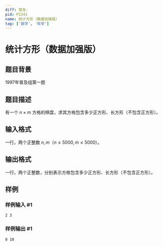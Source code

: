 ```yaml
---
diff: 普及-
pid: P2241
name: 统计方形（数据加强版）
tag: ['数学', '枚举']
---
```

# 统计方形（数据加强版）
## 题目背景

1997年普及组第一题

## 题目描述

有一个 $n \times m$ 方格的棋盘，求其方格包含多少正方形、长方形（不包含正方形）。
## 输入格式

一行，两个正整数 $n,m$（$n \leq 5000,m \leq 5000$）。

## 输出格式

一行，两个正整数，分别表示方格包含多少正方形、长方形（不包含正方形）。
## 样例

### 样例输入 #1
```
2 3
```
### 样例输出 #1
```
8 10
```

